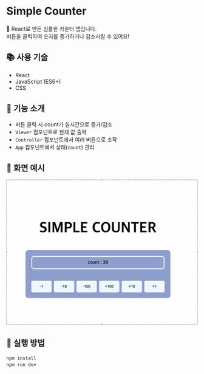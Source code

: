 # Simple Counter

🎯 React로 만든 심플한 카운터 앱입니다.  
버튼을 클릭하여 숫자를 증가하거나 감소시킬 수 있어요!

## 📚 사용 기술
- React
-  JavaScript (ES6+)
- CSS

## 🧩 기능 소개
- 버튼 클릭 시 count가 실시간으로 증가/감소
- `Viewer` 컴포넌트로 현재 값 출력
- `Controller` 컴포넌트에서 여러 버튼으로 조작
- `App` 컴포넌트에서 상태(`count`) 관리

## 📸 화면 예시
![Alt Text](./CounterDemo.gif)


## 🚀 실행 방법
```bash
npm install
npm run dev
